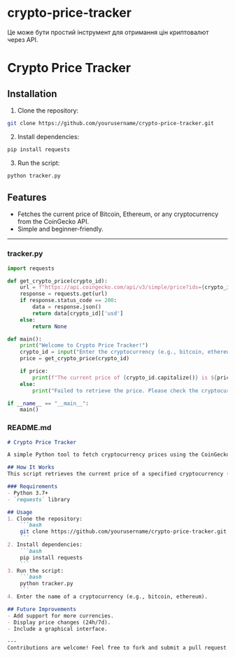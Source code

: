 # crypto-price-tracker
Це може бути простий інструмент для отримання цін криптовалют через API. 
# Crypto Price Tracker

## Installation
1. Clone the repository:
```bash
git clone https://github.com/yourusername/crypto-price-tracker.git
```

2. Install dependencies:
```bash
pip install requests
```

3. Run the script:
```bash
python tracker.py
```

## Features
- Fetches the current price of Bitcoin, Ethereum, or any cryptocurrency from the CoinGecko API.
- Simple and beginner-friendly.

---

### tracker.py
```python
import requests

def get_crypto_price(crypto_id):
    url = f"https://api.coingecko.com/api/v3/simple/price?ids={crypto_id}&vs_currencies=usd"
    response = requests.get(url)
    if response.status_code == 200:
        data = response.json()
        return data[crypto_id]['usd']
    else:
        return None

def main():
    print("Welcome to Crypto Price Tracker!")
    crypto_id = input("Enter the cryptocurrency (e.g., bitcoin, ethereum): ").lower()
    price = get_crypto_price(crypto_id)

    if price:
        print(f"The current price of {crypto_id.capitalize()} is ${price} USD.")
    else:
        print("Failed to retrieve the price. Please check the cryptocurrency ID.")

if __name__ == "__main__":
    main()
```

### README.md
```markdown
# Crypto Price Tracker

A simple Python tool to fetch cryptocurrency prices using the CoinGecko API.

## How It Works
This script retrieves the current price of a specified cryptocurrency (e.g., Bitcoin, Ethereum) in USD. Users can input the cryptocurrency they want to check, and the script will display the price.

### Requirements
- Python 3.7+
- `requests` library

## Usage
1. Clone the repository:
    ```bash
    git clone https://github.com/yourusername/crypto-price-tracker.git
    ```
2. Install dependencies:
    ```bash
    pip install requests
    ```
3. Run the script:
    ```bash
    python tracker.py
    ```
4. Enter the name of a cryptocurrency (e.g., bitcoin, ethereum).

## Future Improvements
- Add support for more currencies.
- Display price changes (24h/7d).
- Include a graphical interface.

---
Contributions are welcome! Feel free to fork and submit a pull request.
